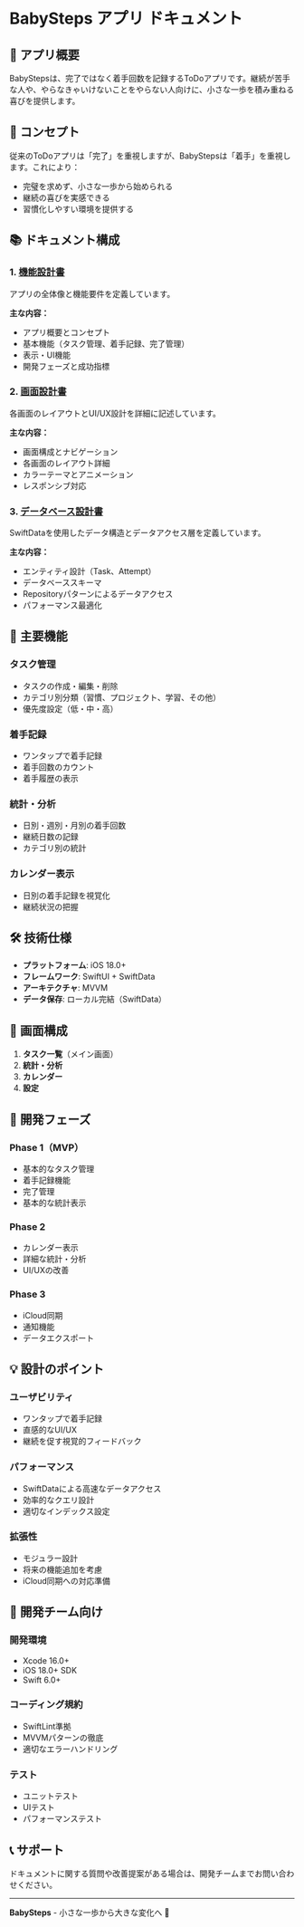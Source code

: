 # BabySteps アプリ ドキュメント

## 📱 アプリ概要

BabyStepsは、完了ではなく着手回数を記録するToDoアプリです。継続が苦手な人や、やらなきゃいけないことをやらない人向けに、小さな一歩を積み重ねる喜びを提供します。

## 🎯 コンセプト

従来のToDoアプリは「完了」を重視しますが、BabyStepsは「着手」を重視します。これにより：

- 完璧を求めず、小さな一歩から始められる
- 継続の喜びを実感できる
- 習慣化しやすい環境を提供する

## 📚 ドキュメント構成

### 1. [機能設計書](./機能設計書.md)
アプリの全体像と機能要件を定義しています。

**主な内容：**
- アプリ概要とコンセプト
- 基本機能（タスク管理、着手記録、完了管理）
- 表示・UI機能
- 開発フェーズと成功指標

### 2. [画面設計書](./画面設計書.md)
各画面のレイアウトとUI/UX設計を詳細に記述しています。

**主な内容：**
- 画面構成とナビゲーション
- 各画面のレイアウト詳細
- カラーテーマとアニメーション
- レスポンシブ対応

### 3. [データベース設計書](./データベース設計書.md)
SwiftDataを使用したデータ構造とデータアクセス層を定義しています。

**主な内容：**
- エンティティ設計（Task、Attempt）
- データベーススキーマ
- Repositoryパターンによるデータアクセス
- パフォーマンス最適化

## 🚀 主要機能

### タスク管理
- タスクの作成・編集・削除
- カテゴリ別分類（習慣、プロジェクト、学習、その他）
- 優先度設定（低・中・高）

### 着手記録
- ワンタップで着手記録
- 着手回数のカウント
- 着手履歴の表示

### 統計・分析
- 日別・週別・月別の着手回数
- 継続日数の記録
- カテゴリ別の統計

### カレンダー表示
- 日別の着手記録を視覚化
- 継続状況の把握

## 🛠 技術仕様

- **プラットフォーム**: iOS 18.0+
- **フレームワーク**: SwiftUI + SwiftData
- **アーキテクチャ**: MVVM
- **データ保存**: ローカル完結（SwiftData）

## 📱 画面構成

1. **タスク一覧**（メイン画面）
2. **統計・分析**
3. **カレンダー**
4. **設定**

## 🔄 開発フェーズ

### Phase 1（MVP）
- 基本的なタスク管理
- 着手記録機能
- 完了管理
- 基本的な統計表示

### Phase 2
- カレンダー表示
- 詳細な統計・分析
- UI/UXの改善

### Phase 3
- iCloud同期
- 通知機能
- データエクスポート

## 💡 設計のポイント

### ユーザビリティ
- ワンタップで着手記録
- 直感的なUI/UX
- 継続を促す視覚的フィードバック

### パフォーマンス
- SwiftDataによる高速なデータアクセス
- 効率的なクエリ設計
- 適切なインデックス設定

### 拡張性
- モジュラー設計
- 将来の機能追加を考慮
- iCloud同期への対応準備

## 🤝 開発チーム向け

### 開発環境
- Xcode 16.0+
- iOS 18.0+ SDK
- Swift 6.0+

### コーディング規約
- SwiftLint準拠
- MVVMパターンの徹底
- 適切なエラーハンドリング

### テスト
- ユニットテスト
- UIテスト
- パフォーマンステスト

## 📞 サポート

ドキュメントに関する質問や改善提案がある場合は、開発チームまでお問い合わせください。

---

**BabySteps** - 小さな一歩から大きな変化へ 🚀